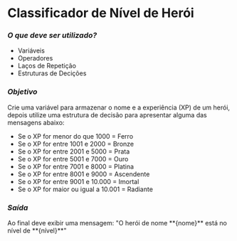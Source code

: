 # Classificador de Nível de Herói

<h3><em>O que deve ser utilizado?</em></h3>

<ul>
  <li>Variáveis</li>
  <li>Operadores</li>
  <li>Laços de Repetição</li>
  <li>Estruturas de Decições</li>
</ul>

<h3><em>Objetivo</em></h3>

<p>Crie uma variável para armazenar o nome e a experiência (XP) de um herói, depois utilize uma estrutura de decisão para apresentar alguma das mensagens abaixo:</p>

<ul>
  <li>Se o XP for menor do que 1000 = Ferro</li>
  <li>Se o XP for entre 1001 e 2000 = Bronze</li>
  <li>Se o XP for entre 2001 e 5000 = Prata</li>
  <li>Se o XP for entre 5001 e 7000 = Ouro</li>
  <li>Se o XP for entre 7001 e 8000 = Platina</li>
  <li>Se o XP for entre 8001 e 9000 = Ascendente</li>
  <li>Se o XP for entre 9001 e 10.000 = Imortal</li>
  <li>Se o XP for maior ou igual a 10.001 = Radiante</li>
</ul>

<h3><em>Saída</em></h3>

<p>Ao final deve exibir uma mensagem: "O herói de nome **{nome}** está no nível de **{nível}**"</p>
